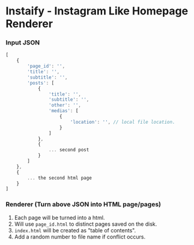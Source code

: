 # Instaify - Instagram Like Homepage Renderer

### Input JSON

```javascript
[
    {
        'page_id': '',
        'title': '',
        'subtitle': '',
        'posts': [
            {
                'title': '',
                'subtitle': '',
                'other': '',
                'medias': [
                    {
                        'location': '', // local file location.
                    }
                ]
            },
            { 
                ... second post
            }
        ]
    },
    {
        ... the second html page
    }
]
```


### Renderer (Turn above JSON into HTML page/pages)

1. Each page will be turned into a html.
2. Will use `page_id.html` to distinct pages saved on the disk.
3. `index.html` will be created as "table of contents".
4. Add a random number to file name if conflict occurs.